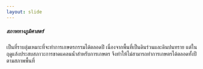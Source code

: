 ```yaml
---
layout: slide
---
```

##### สภาพทางภูมิศาสตร์
เป็นที่ราบลุ่มเหมาะที่จะทำการเกษตรกรรมได้ตลอดปี เนื่องจากพื้นที่เป็นดินร่วนและดินปนทราย 
แต่ในฤดูแล้งประสบสภาวะการขาดแคลนน้ำสำหรับการเกษตร จึงทำให้ไม่สามารถทำการเกษตรได้ตลอดทั้งปีตามสภาพพื้นที่
